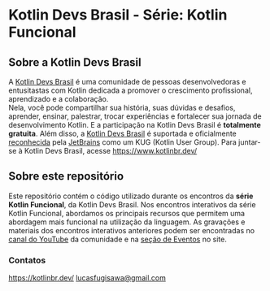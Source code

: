 # Kotlin Devs Brasil - Série: Kotlin Funcional
## Sobre a Kotlin Devs Brasil
A [Kotlin Devs Brasil](https://www.kotlinbr.dev/) é uma comunidade de pessoas desenvolvedoras e entusitastas com  Kotlin dedicada a promover o  crescimento profissional,  aprendizado e a  colaboração.  
Nela, você pode compartilhar sua história, suas dúvidas e desafios, aprender, ensinar, palestrar, trocar experiências e fortalecer sua jornada de desenvolvimento Kotlin. E a participação na Kotlin Devs Brasil é **totalmente gratuita**.
Além disso, a [Kotlin Devs Brasil](https://www.kotlinbr.dev/) é suportada e oficialmente [reconhecida](https://kotlinlang.org/community/user-groups/) pela [JetBrains](https://jetbrains.com/) como um KUG (Kotlin User Group).
Para juntar-se à Kotlin Devs Brasil, acesse https://www.kotlinbr.dev/

## Sobre este repositório
Este repositório contém o código utilizado durante os encontros da **série Kotlin Funcional**, da Kotlin Devs Brasil.
Nos encontros interativos da série Kotlin Funcional, abordamos os principais recursos que permitem uma abordagem mais funcional na utilização da linguagem.
As gravações e materiais dos encontros interativos anteriores podem ser encontradas no [canal do YouTube](https://www.youtube.com/@KotlinDevsBrasil) da comunidade e na [seção de Eventos](https://www.kotlinbr.dev/eventos) no site.

### Contatos
https://kotlinbr.dev/
lucasfugisawa@gmail.com
